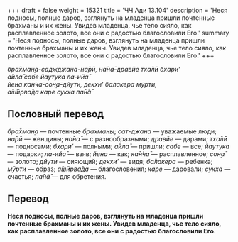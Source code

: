 +++
draft = false
weight = 15321
title = 'ЧЧ Ади 13.104'
description = 'Неся подносы, полные даров, взглянуть на младенца пришли почтенные брахманы и их жены. Увидев младенца, чье тело сияло, как расплавленное золото, все они с радостью благословили Его.'
summary = 'Неся подносы, полные даров, взглянуть на младенца пришли почтенные брахманы и их жены. Увидев младенца, чье тело сияло, как расплавленное золото, все они с радостью благословили Его.'
+++

_бра̄хман̣а-саджджана-на̄рӣ, на̄на̄-дравйе тха̄лӣ бхари’  
а̄ила̄ сабе йаутука ла-ийа̄  
йена ка̄н̇ча̄-сон̣а̄-дйути, декхи’ ба̄лакера мӯрти,  
а̄ш́ӣрва̄да каре сукха па̄н̃а̄_

## Пословный перевод

_бра̄хман̣а_ — почтенные _брахманы_; _сат_\-_джана_ — уважаемые люди; _на̄рӣ_ — женщины; _на̄на̄_ — с разнообразными; _дравйе_ — дарами; _тха̄лӣ_ — подносами; _бхари’_ — полными; _а̄ила̄_ — пришли; _сабе_ — все; _йаутука_ — подарки; _ла_\-_ийа̄_ — взяв; _йена_ — как; _ка̄н̇ча̄_ — расплавленное; _сон̣а̄_ — золото; _дйути_ — сияющий; _декхи’_ — видя; _ба̄лакера_ — ребенка; _мӯрти_ — образ; _а̄ш́ӣрва̄да_ — благословения; _каре_ — даровали; _сукха_ — счастья; _па̄н̃а̄_ — для обретения.

## Перевод

**Неся подносы, полные даров, взглянуть на младенца пришли почтенные брахманы и их жены. Увидев младенца, чье тело сияло, как расплавленное золото, все они с радостью благословили Его.**
